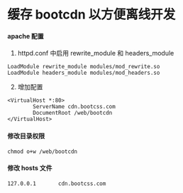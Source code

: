 # 缓存 bootcdn 以方便离线开发

#### apache 配置

1. httpd.conf 中启用 rewrite_module 和 headers_module
```shell
LoadModule rewrite_module modules/mod_rewrite.so
LoadModule headers_module modules/mod_headers.so
```

2. 增加配置
```shell
<VirtualHost *:80>
        ServerName cdn.bootcss.com
        DocumentRoot /web/bootcdn
</VirtualHost>
```

#### 修改目录权限

```shell
chmod o+w /web/bootcdn
```

#### 修改 hosts 文件

```shell
127.0.0.1       cdn.bootcss.com
```
